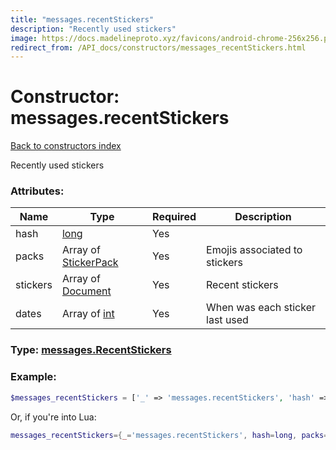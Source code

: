 ```yaml
---
title: "messages.recentStickers"
description: "Recently used stickers"
image: https://docs.madelineproto.xyz/favicons/android-chrome-256x256.png
redirect_from: /API_docs/constructors/messages_recentStickers.html
---
```

# Constructor: messages.recentStickers  
[Back to constructors index](index.md)



Recently used stickers

### Attributes:

| Name     |    Type       | Required | Description |
|----------|---------------|----------|-------------|
|hash|[long](../types/long.md) | Yes|
|packs|Array of [StickerPack](../types/StickerPack.md) | Yes|Emojis associated to stickers|
|stickers|Array of [Document](../types/Document.md) | Yes|Recent stickers|
|dates|Array of [int](../types/int.md) | Yes|When was each sticker last used|



### Type: [messages.RecentStickers](../types/messages.RecentStickers.md)


### Example:

```php
$messages_recentStickers = ['_' => 'messages.recentStickers', 'hash' => long, 'packs' => [StickerPack, StickerPack], 'stickers' => [Document, Document], 'dates' => [int, int]];
```  


Or, if you're into Lua:

```lua
messages_recentStickers={_='messages.recentStickers', hash=long, packs={StickerPack}, stickers={Document}, dates={int}}

```


